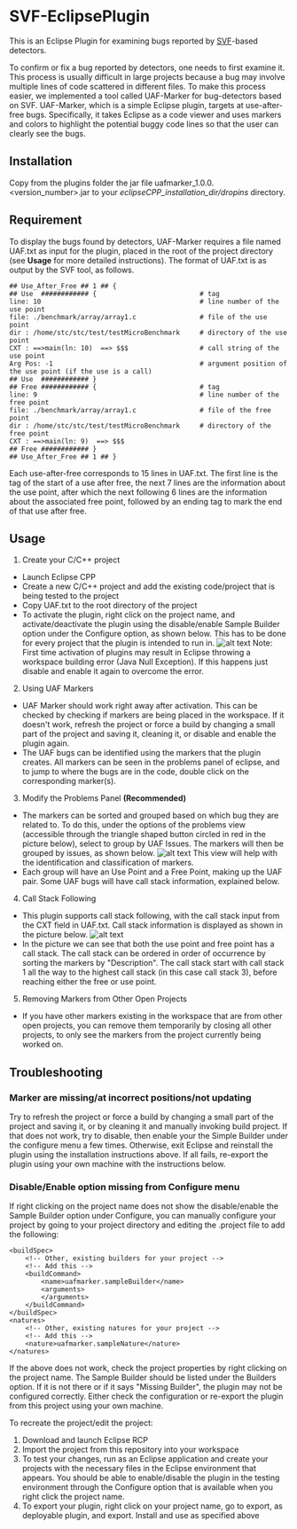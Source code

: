 # SVF-EclipsePlugin

This is an Eclipse Plugin for examining bugs reported by [SVF](https://github.com/unsw-corg/SVF/)-based detectors.

To confirm or fix a bug reported by detectors, one needs to first examine it. This process is usually difficult in large projects because a bug may involve multiple lines of code scattered in different files. To make this process easier, we implemented a tool called UAF-Marker for bug-detectors based on SVF. UAF-Marker, which is a simple Eclipse plugin, targets at use-after-free bugs. Specifically, it takes Eclipse as a code viewer and uses markers and colors to highlight the potential buggy code lines so that the user can clearly see the bugs.

## Installation
Copy from the plugins folder the jar file uafmarker_1.0.0.<version_number>.jar to your *eclipseCPP_installation_dir/dropins* directory.

## Requirement
To display the bugs found by detectors, UAF-Marker requires a file named UAF.txt as input for the plugin, placed in the root of the project directory (see **Usage** for more detailed instructions). The format of UAF.txt is as output by the SVF tool, as follows.
```
## Use_After_Free ## 1 ## {
## Use  ############ {                          # tag
line: 10                                        # line number of the use point
file: ./benchmark/array/array1.c                # file of the use point
dir : /home/stc/stc/test/testMicroBenchmark     # directory of the use point
CXT : ==>main(ln: 10)  ==> $$$                  # call string of the use point
Arg Pos: -1                                     # argument position of the use point (if the use is a call)
## Use  ############ }
## Free ############ {                          # tag
line: 9                                         # line number of the free point
file: ./benchmark/array/array1.c                # file of the free point
dir : /home/stc/stc/test/testMicroBenchmark     # directory of the free point
CXT : ==>main(ln: 9)  ==> $$$
## Free ############ }
## Use_After_Free ## 1 ## }
```
Each use-after-free corresponds to 15 lines in UAF.txt. The first line is the tag of the start of a use after free, the next 7 lines are the information about the use point, after which the next following 6 lines are the information about the associated free point, followed by an ending tag to mark the end of that use after free. 

## Usage
1. Create your C/C++ project
* Launch Eclipse CPP
* Create a new C/C++ project and add the existing code/project that is being tested to the project
* Copy UAF.txt to the root directory of the project
* To activate the plugin, right click on the project name, and activate/deactivate the plugin using the disable/enable Sample Builder option under the Configure option, as shown below. This has to be done for every project that the plugin is intended to run in. 
![alt text](/Screenshots/Capture1.JPG?raw=true "Screenshot 1")
Note: First time activation of plugins may result in Eclipse throwing a workspace building error (Java Null Exception). If this happens just disable and enable it again to overcome the error. 

2. Using UAF Markers
* UAF Marker should work right away after activation. This can be checked by checking if markers are being placed in the workspace. If it doesn't work, refresh the project or force a build by changing a small part of the project and saving it, cleaning it, or disable and enable the plugin again. 
* The UAF bugs can be identified using the markers that the plugin creates. All markers can be seen in the problems panel of eclipse, and to jump to where the bugs are in the code, double click on the corresponding marker(s).

3. Modify the Problems Panel **(Recommended)**
* The markers can be sorted and grouped based on which bug they are related to. To do this, under the options of the problems view (accessible through the triangle shaped button circled in red in the picture below), select to group by UAF Issues. The markers will then be grouped by issues, as shown below. 
![alt text](/Screenshots/Capture2.JPG?raw=true "Screenshot 2")
This view will help with the identification and classification of markers. 
* Each group will have an Use Point and a Free Point, making up the UAF pair. Some UAF bugs will have call stack information, explained below. 

4. Call Stack Following
* This plugin supports call stack following, with the call stack input from the CXT field in UAF.txt. Call stack information is displayed as shown in the picture below.
![alt text](/Screenshots/Capture3.JPG?raw=true "Screenshot 3")
* In the picture we can see that both the use point and free point has a call stack. The call stack can be ordered in order of occurrence by sorting the markers by "Description". The call stack start with call stack 1 all the way to the highest call stack (in this case call stack 3), before reaching either the free or use point.  

5. Removing Markers from Other Open Projects
* If you have other markers existing in the workspace that are from other open projects, you can remove them temporarily by closing all other projects, to only see the markers from the project currently being worked on. 

## Troubleshooting
### Marker are missing/at incorrect positions/not updating
Try to refresh the project or force a build by changing a small part of the project and saving it, or by cleaning it and manually invoking build project. If that does not work, try to disable, then enable your the Simple Builder under the configure menu a few times. Otherwise, exit Eclipse and reinstall the plugin using the installation instructions above. If all fails,
re-export the plugin using your own machine with the instructions below. 

### Disable/Enable option missing from Configure menu
If right clicking on the project name does not show the disable/enable the Sample Builder option under Configure, you can manually configure your project by going to your project directory and editing the .project file to add the following:

```
<buildSpec>
    <!-- Other, existing builders for your project -->
    <!-- Add this -->
    <buildCommand>
        <name>uafmarker.sampleBuilder</name>
        <arguments>
        </arguments>
    </buildCommand>
</buildSpec>
<natures>
    <!-- Other, existing natures for your project -->
    <!-- Add this -->
    <nature>uafmarker.sampleNature</nature>
</natures>
```
If the above does not work, check the project properties by right clicking on the project name. The Sample Builder should be listed under the Builders option. If it is not there or if it says "Missing Builder", the plugin may not be configured correctly. Either check the configuration or re-export the plugin from this project using your own machine. 

To recreate the project/edit the project:
1. Download and launch Eclipse RCP
2. Import the project from this repository into your workspace
3. To test your changes, run as an Eclipse application and create your projects with the necessary files in the Eclipse environment that appears. You should be able to enable/disable the plugin in the testing environment through the Configure option that is available when you right click the project name. 
4. To export your plugin, right click on your project name, go to export, as deployable plugin, and export. Install and use as specified above
